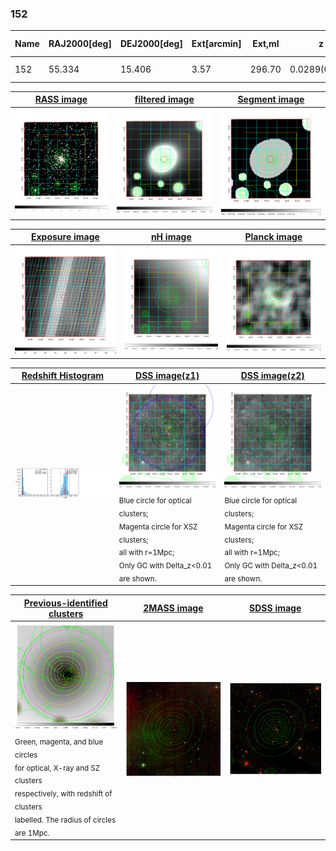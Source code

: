 <div STYLE="page-break-after: always;"></div>

### 152

|Name|RAJ2000[deg]|DEJ2000[deg] |Ext[arcmin]| Ext,ml | z | z_src| C|GC(XSZ,Delta_z<0.01)| GC(OPT,Delta_z<0.01)|GC| R_sig[arcmin] | R500[arcmin] | R500[Mpc]| CRsig[c/s] | CR500[c/s] |L500[1E44 erg/s]|F500[1E-12 erg/s/cm^2]| M500[1E14 Msun]|Tx[keV]|Cnt_sig|Beta|Rc[arcmin]|Comment|Alias|
|---|---|---|---|---|---|------|---|--------|---------|----------|---|---|---|---|---|---|---|---|---|---|---|---|---|---|
|152| 55.334| 15.406| 3.57| 296.70| 0.0289(0.005)| z1, z_xsz| B| MCXC| N| MCXC, N, W| 14.650| 21.174| 0.736| 0.625(0.049)| 0.674(0.053)| 0.205(0.007)| 10.725(0.349)| 1.17(0.02)| 2.38(0.03)| 222.7| 0.822(-0.106+0.110)| 5.818(-0.969+0.888)| -| k443|

|[RASS image](../image/152/152_img.pdf)|[filtered image](../image/152/152_fil.pdf)|[Segment image](../image/152/152_seg.pdf)|
|-------------------|--------------------|-------------------|
| <img src="../image/152/152_img.png" width="300">  | <img src="../image/152/152_fil.png" width="300">   | <img src="../image/152/152_seg.png" width="300">  |

|[Exposure image](../image/152/152_mex.pdf)| [nH image](../image/152/152_nh.pdf)| [Planck image](../image/152/152_p.pdf)|
|-------------------|--------------------|-------------------|
|<img src="../image/152/152_mex.png" width="300">   | <img src="../image/152/152_nh.png" width="300">    | <img src="../image/152/152_p.png" width="300"> |

|[Redshift Histogram](../image/152/152_zg.pdf) | [DSS image(z1)](../image/152/152_dss_z1.pdf)      |  [DSS image(z2)](../image/152/152_dss_z2.pdf)    |
|-------------------|--------------------|-------------------|
|<img src="../image/152/152_zg.png" width="300"> |<img src="../image/152/152_dss_z1.png" width="300"> <sub><br>Blue circle for optical clusters; <br>Magenta circle for XSZ clusters; <br>all with r=1Mpc; <br>Only GC with Delta_z<0.01 are shown. </sub>| <img src="../image/152/152_dss_z2.png" width="300"><sub><br>Blue circle for optical clusters; <br>Magenta circle for XSZ clusters; <br>all with r=1Mpc; <br>Only GC with Delta_z<0.01 are shown. </sub> |

|[Previous-identified clusters](../image/152/152_gc.pdf) | [2MASS image](../image/152/152_2mass.pdf)      |[SDSS image](../image/152/152_sdss.pdf)   |
|-------------------|-------------------|-------------------|
|<img src=../image/152/152_gc.png width="300"> <br><sub>Green, magenta, and blue circles <br>for optical, X-ray and SZ clusters <br>respectively, with redshift of clusters <br>labelled. The radius of circles <br>are 1Mpc.</sub>|<img src="../image/152/152_2mass.png" width="300">  | <img src="../image/152/152_sdss.png" width="300">  |




